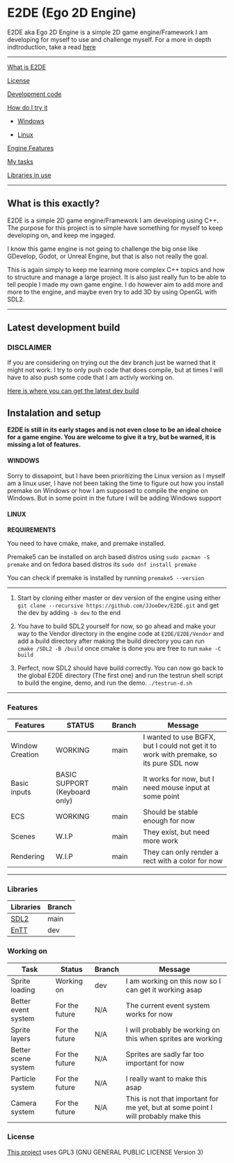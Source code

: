 # E2DE (Ego 2D Engine)

E2DE aka Ego 2D Engine is a simple 2D game engine/Framework I am developing for myself to use and challenge myself. For a more in depth indtroduction, take a read [here](#what-is-this-exactly)

---

[What is E2DE](#what-is-this-exactly)

[License](#license)

[Development code](#latest-development-build)

[How do I try it](#instalation-and-setup)

- [Windows](#windows)

- [Linux](#linux)

[Engine Features](#features)

[My tasks](#working-on)

[Libraries in use](#libraries)

---

## What is this exactly?

E2DE is a simple 2D game engine/Framework I am developing using C++. The purpose for this project is to simple have something for myself to keep developing on, and keep me ingaged.

I know this game engine is not geing to challenge the big onse like GDevelop, Godot, or Unreal Engine, but that is also not really the goal.

This is again simply to keep me learning more complex C++ topics and how to structure and manage a large project. It is also just really fun to be able to tell people I made my own game engine. I do however aim to add more and more to the engine, and maybe even try to add 3D by using OpenGL with SDL2.

---

## Latest development build

### DISCLAIMER

If you are considering on trying out the dev branch just be warned that it might not work. I try to only push code that does compile, but at times I will have to also push some code that I am activly working on. 

[Here is where you can get the latest dev build](https://github.com/jJoeDev/e2de/tree/dev)

## Instalation and setup

**E2DE is still in its early stages and is not even close to be an ideal choice for a game engine. You are welcome to give it a try, but be warned, it is missing a lot of features.**

#### WINDOWS

Sorry to dissapoint, but I have been prioritizing the Linux version as I myself am a linux user, I have not been taking the time to figure out how you install premake on Windows or how I am supposed to compile the engine on Windows. But in some point in the future I will be adding Windows support

#### LINUX

**REQUIREMENTS**

You need to have cmake, make, and premake installed.

Premake5 can be installed on arch based distros using ``sudo pacman -S premake`` and on fedora based distros its ``sudo dnf install premake``

You can check if premake is installed by running ``premake5 --version``

---

1. Start by cloning either master or dev version of the engine using either<br> ``git clone --recursive https://github.com/JJoeDev/E2DE.git`` and get the dev by adding ``-b dev`` to the end

2. You have to build SDL2 yourself for now, so go ahead and make your way to the Vendor directory in the engine code at ``E2DE/E2DE/Vendor`` and add a build directory
after making the build directory you can run<br> ``cmake /SDL2 -B /build`` once cmake is done you are free to run ``make -C build``

3. Perfect, now SDL2 should have build correctly. You can now go back to the global E2DE directory (The first one) and run the testrun shell script to build the engine, demo, and run the demo. 
``./testrun-d.sh``

---

### Features
| Features | STATUS | Branch | Message |
| - | - | - | - |
| Window Creation | WORKING | main | I wanted to use BGFX, but I could not get it to work with premake, so its pure SDL now |
| Basic inputs | BASIC SUPPORT (Keyboard only) | main | It works for now, but I need mouse input at some point |
| ECS | WORKING | main | Should be stable enough for now |
| Scenes | W.I.P | main | They exist, but need more work |
| Rendering | W.I.P | main | They can only render a rect with a color for now |

---

### Libraries
| Libraries | Branch |
| - | - |
| [SDL2](https://www.libsdl.org/) | main |
| [EnTT](https://github.com/skypjack/entt) | dev |


### Working on
| Task | Status | Branch | Message |
| - | - | - | - |
| Sprite loading | Working on | dev | I am working on this now so I can get it working asap |
| Better event system | For the future | N/A | The current event system works for now |
| Sprite layers | For the future | N/A | I will probably be working on this when sprites are working |
| Better scene system | For the future | N/A | Sprites are sadly far too important for now |
| Particle system | For the future | N/A | I really want to make this asap |
| Camera system | For the future | N/A | This is not that important for me yet, but at some point I will probably make this |

### License

[This project](LICENSE) uses GPL3 (GNU GENERAL PUBLIC LICENSE Version 3) 
